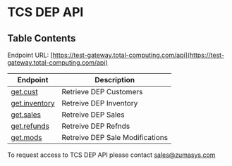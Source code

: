 # TCS DEP API

<PageHeader />

## Table Contents

Endpoint URL: [https://test-gateway.total-computing.com/api](https://test-gateway.total-computing.com/api)

| Endpoint                                   | Description                                       |
| ------------------------------------------ | ------------------------------------------------- |
| [get.cust](./GET.CUST/README.md)           | Retrieve DEP Customers                            |
| [get.inventory](./GET.INVENTORY/README.md) | Retreive DEP Inventory                            |
| [get.sales](./GET.SALES/README.md)         | Retreive DEP Sales                                |
| [get.refunds](./GET.REFUNDS/README.md)     | Retreive DEP Refnds                               |
| [get.mods](./GET.MODS/README.md)           | Retreive DEP Sale Modifications                   |

To request access to TCS DEP API please contact [sales@zumasys.com](mailto:sales@zumasys.com)

<PageFooter />
